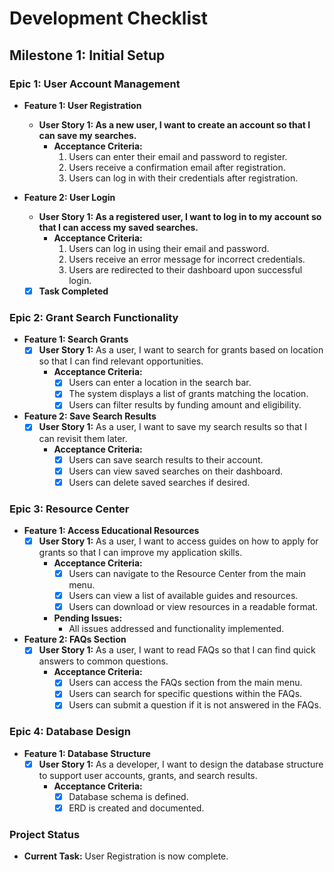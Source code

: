 # Development Checklist

## Milestone 1: Initial Setup

### Epic 1: User Account Management
- **Feature 1: User Registration**
  - **User Story 1: As a new user, I want to create an account so that I can save my searches.**
    - **Acceptance Criteria:**
      1. Users can enter their email and password to register.
      2. Users receive a confirmation email after registration.
      3. Users can log in with their credentials after registration.

- **Feature 2: User Login**
  - **User Story 1: As a registered user, I want to log in to my account so that I can access my saved searches.**
    - **Acceptance Criteria:**
      1. Users can log in using their email and password.
      2. Users receive an error message for incorrect credentials.
      3. Users are redirected to their dashboard upon successful login.
  - [x] **Task Completed**

### Epic 2: Grant Search Functionality
- **Feature 1: Search Grants**
  - [x] **User Story 1:** As a user, I want to search for grants based on location so that I can find relevant opportunities.
    - **Acceptance Criteria:**
      - [x] Users can enter a location in the search bar.
      - [x] The system displays a list of grants matching the location.
      - [x] Users can filter results by funding amount and eligibility.

- **Feature 2: Save Search Results**
  - [x] **User Story 1:** As a user, I want to save my search results so that I can revisit them later.
    - **Acceptance Criteria:**
      - [x] Users can save search results to their account.
      - [x] Users can view saved searches on their dashboard.
      - [x] Users can delete saved searches if desired.

### Epic 3: Resource Center
- **Feature 1: Access Educational Resources**
  - [x] **User Story 1:** As a user, I want to access guides on how to apply for grants so that I can improve my application skills.
    - **Acceptance Criteria:**
      - [x] Users can navigate to the Resource Center from the main menu.
      - [x] Users can view a list of available guides and resources.
      - [x] Users can download or view resources in a readable format.
    - **Pending Issues:**
      - All issues addressed and functionality implemented.

- **Feature 2: FAQs Section**
  - [x] **User Story 1:** As a user, I want to read FAQs so that I can find quick answers to common questions.
    - **Acceptance Criteria:**
      - [x] Users can access the FAQs section from the main menu.
      - [x] Users can search for specific questions within the FAQs.
      - [x] Users can submit a question if it is not answered in the FAQs.

### Epic 4: Database Design
- **Feature 1: Database Structure**
  - [x] **User Story 1:** As a developer, I want to design the database structure to support user accounts, grants, and search results.
    - **Acceptance Criteria:**
      - [x] Database schema is defined.
      - [x] ERD is created and documented.

### Project Status
- **Current Task:** User Registration is now complete.
